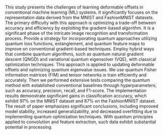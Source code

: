This study presents the challenges of learning deformable offsets in conventional machine learning (ML) systems. It significantly focuses on the representation data derived from the MNIST and FashionMNIST datasets. The primary difficulty with this approach is optimizing a trade-off between accuracy and efficiency by exploiting the gradient-based algorithm. It is a significant phase of the intricate image recognition and transformation process. Provide a strategy for incorporating quantum approaches utilizing quantum loss functions, entanglement, and quantum feature maps to improve on conventional gradient-based techniques. Employ hybrid ways that combine quantum algorithms, such as quantum natural gradient descent (QNGD) and variational quantum eigensolver (VQE), with classical optimization techniques. This approach is applied to updating deformable offsets and optimizing quantum eigenvalue issues. We use quantum Fisher information matrices (FIM) and tensor networks is train efficiently and accurately. Then we performed extensive tests comparing the quantum method with established conventional baselines through hyperparameters, such as accuracy, precision, recall, and F1-score. The implementation results demonstrate significant gains in classification accuracy, which exhibit 97% on the MNIST dataset and 87% on the FashionMNIST dataset. The result of paper emphasizes significant conclusions, including improved model stability, increased generalizability, and decreased overfitting due to implementing quantum optimization techniques. With quantum principles applied to convolution and feature extraction, such data exhibit substantial potential in processing.
